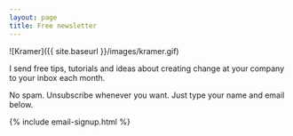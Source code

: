 ```yaml
---
layout: page
title: Free newsletter
---
```


![Kramer]({{ site.baseurl }}/images/kramer.gif)

I send free tips, tutorials and ideas about creating change at your company to your inbox each month.

No spam. Unsubscribe whenever you want. Just type your name and email below.

{% include email-signup.html %}
